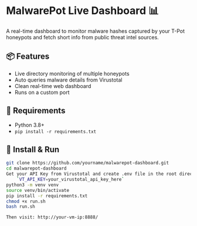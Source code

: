 # MalwarePot Live Dashboard 📊

A real-time dashboard to monitor malware hashes captured by your T-Pot honeypots and fetch short info from public threat intel sources.

## 📦 Features
- Live directory monitoring of multiple honeypots
- Auto queries malware details from Virustotal
- Clean real-time web dashboard
- Runs on a custom port

## 📄 Requirements
- Python 3.8+
- `pip install -r requirements.txt`

## 🔧 Install & Run

```bash
git clone https://github.com/yourname/malwarepot-dashboard.git
cd malwarepot-dashboard
Get your API Key from Virustotal and create .env file in the root directory and paste this with your VT_API_KEY in the placeholder in the .env file.
    `VT_API_KEY=your_virustotal_api_key_here`
python3 -m venv venv
source venv/bin/activate
pip install -r requirements.txt
chmod +x run.sh
bash run.sh

Then visit: http://your-vm-ip:8888/
```